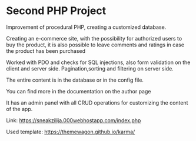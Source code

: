 # Second PHP Project 

Improvement of procedural PHP, creating a customized database.

Creating an e-commerce site, with the possibility for authorized users to buy the product, it is also possible to leave comments and ratings in case the product has been purchased

Worked with PDO and checks for SQL injections, also form validation on the client and server side. Pagination,sorting and filtering on server side.

The entire content is in the database or in the config file.

You can find more in the documentation on the author page

It has an admin panel with all CRUD operations for customizing the content of the app.

Link: https://sneakzilija.000webhostapp.com/index.php

Used template: https://themewagon.github.io/karma/
